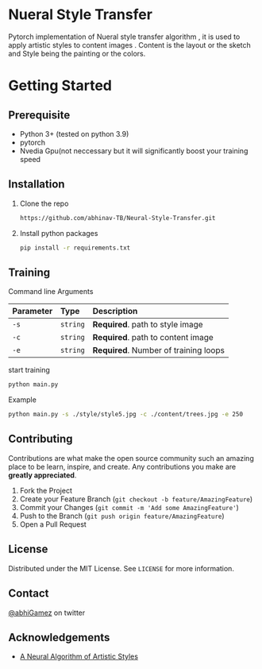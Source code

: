 


# Nueral Style Transfer
Pytorch implementation of Nueral style transfer algorithm , it is used to apply artistic styles to content images .  Content is the layout or the sketch and Style being the painting or the colors.


# Getting Started

## Prerequisite

 - Python 3+ (tested on python 3.9)
 - pytorch
 - Nvedia Gpu(not neccessary but it will significantly boost your training speed
 
 

## Installation

1. Clone the repo
   ```sh
   https://github.com/abhinav-TB/Neural-Style-Transfer.git
   ```
3. Install python packages
   ```sh
   pip install -r requirements.txt
   ```
  
 
 ## Training
 

Command line Arguments

 | Parameter | Type     | Description                |
| :-------- | :------- | :------------------------- |
| `-s` | `string` | **Required**. path to style image |
| `-c` | `string` | **Required**. path to content image |
| `-e` | `string` | **Required**. Number of training loops |

start training
   ```sh
   python main.py
   ```
Example
   ```sh
   python main.py -s ./style/style5.jpg -c ./content/trees.jpg -e 250 
   ```

<!-- CONTRIBUTING -->
## Contributing

Contributions are what make the open source community such an amazing place to be learn, inspire, and create. Any contributions you make are **greatly appreciated**.

1. Fork the Project
2. Create your Feature Branch (`git checkout -b feature/AmazingFeature`)
3. Commit your Changes (`git commit -m 'Add some AmazingFeature'`)
4. Push to the Branch (`git push origin feature/AmazingFeature`)
5. Open a Pull Request
<!-- LICENSE -->
##  License

Distributed under the MIT License. See `LICENSE` for more information.

<!-- CONTACT -->
## Contact

[@abhiGamez](https://twitter.com/abhiGamez) on twitter

## Acknowledgements

 - [A Neural Algorithm of Artistic Styles](https://arxiv.org/abs/1508.06576)
